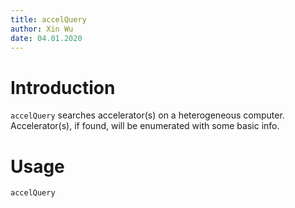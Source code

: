 ```yaml
---
title: accelQuery
author: Xin Wu
date: 04.01.2020
---
```


# Introduction

`accelQuery` searches accelerator(s) on a heterogeneous computer.
Accelerator(s), if found, will be enumerated with some basic info.

# Usage

```bash
accelQuery
```

